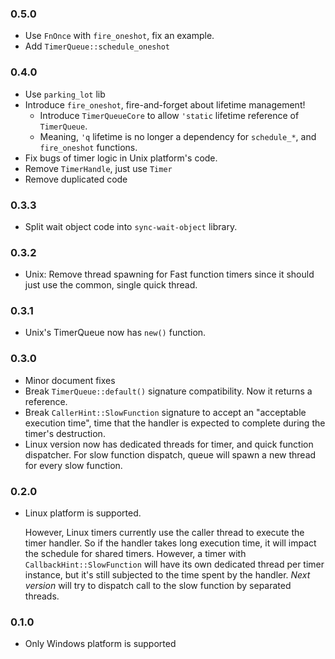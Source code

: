 ### 0.5.0
- Use `FnOnce` with `fire_oneshot`, fix an example.
- Add `TimerQueue::schedule_oneshot`

### 0.4.0
- Use `parking_lot` lib
- Introduce `fire_oneshot`, fire-and-forget about lifetime management!
  - Introduce `TimerQueueCore` to allow `'static` lifetime reference of `TimerQueue`.
  - Meaning, `'q` lifetime is no longer a dependency for `schedule_*`, and `fire_oneshot` functions.
- Fix bugs of timer logic in Unix platform's code.
- Remove `TimerHandle`, just use `Timer`
- Remove duplicated code

### 0.3.3
- Split wait object code into `sync-wait-object` library.

### 0.3.2
- Unix: Remove thread spawning for Fast function timers since it should just use the common, single quick thread.

### 0.3.1
- Unix's TimerQueue now has `new()` function.

### 0.3.0

- Minor document fixes
- Break `TimerQueue::default()` signature compatibility. Now it returns a reference.
- Break `CallerHint::SlowFunction` signature to accept an "acceptable execution time", time that the handler is 
  expected to complete during the timer's destruction.
- Linux version now has dedicated threads for timer, and quick function dispatcher. For slow function dispatch, queue
  will spawn a new thread for every slow function.

### 0.2.0

- Linux platform is supported.

  However, Linux timers currently use the caller thread to execute the timer handler. So if the handler takes long execution time, it will
  impact the schedule for shared timers. However, a timer with `CallbackHint::SlowFunction` will have its own dedicated thread per timer
  instance, but it's still subjected to the time spent by the handler. _Next version_ will try to dispatch call to the slow function by
  separated threads.

### 0.1.0
- Only Windows platform is supported